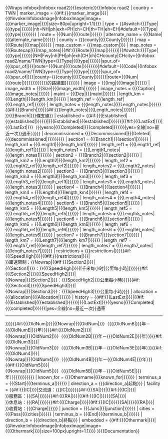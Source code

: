 <noinclude>{{Wraps infobox|Infobox road2}}{{esoteric}}</noinclude>{{Infobox road2
| country = TWN
| marker_image = {{#if:{{{marker_image|}}}|{{#invoke:InfoboxImage|InfoboxImage|image={{{marker_image|}}}|size=80px|upright=1.1}}}}
| type = {{#switch:{{{Type|{{{type|}}}}}}|nh=NH|ph|exh=PH|ch=CH|th=TH|eh=EH|#default={{{Type|{{{type|}}}}}}}}
| route = {{{Num|{{{route|}}}}}}
| alternate_name = {{{Name|{{{alternate_name|}}}}}}
| county = {{{county|{{{County|}}}}}}
| map = {{{Route|{{{map|}}}}}}
| map_custom = {{{map_custom|}}}
| map_notes = {{{Routecap|{{{map_notes|{{#if:{{{Route|{{{map|}}}}}}|{{#switch:{{{Type|{{{type|}}}}}}|NH|Fwy|nh|PH|ph|exh|CH|ch|CHcounty|CHcity={{Infobox road2/name/TWN|type={{{Type|{{{type|}}}}}}|spur_of={{{spur_of|}}}|route={{{Num|{{{route|}}}}}}}}|#default={{{Code|{{Infobox road2/name/TWN|type={{{Type|{{{type|}}}}}}|spur_of={{{spur_of|}}}|county={{{county|{{{County|}}}}}}|route={{{Num|{{{route|}}}}}}}}}}}}}的路線圖}}}}}}}}
| image = {{{Img|{{{image|}}}}}}
| image_width = {{{Size|{{{image_width|}}}}}}
| image_notes = {{{Caption|{{{image_notes|}}}}}}
| maint = {{{Dep|{{{maint|}}}}}}
| length_km = {{{Length|{{{length_km|}}}}}}
| length_ref = {{{length_ref|{{{Length_ref|}}}}}}
| length_notes = {{{length_notes|{{{Length_notes|}}}}}}{{#if:{{{Branch|}}}|{{#if:{{{length_notes|{{{Length_notes|}}}}}}|<br>}}{{{Branch|}}}條支線}}
| established = {{#if:{{{Established|{{{established|}}}}}}|{{{Established|{{{established|}}}}}}|{{#if:{{{LastExt|}}}|{{{LastExt|}}}（{{yesno|{{{Completed|{{{completed|}}}}}}|yes=全線|no=最近一次}}通車）}}}}
| decommissioned = {{{Decommissioned|{{{Deleted|{{{decommissioned|}}}}}}}}}
| section1 = {{{Branch1|{{{section1|}}}}}}
| length_km1 = {{{Length1|{{{length_km1|}}}}}}
| length_ref1 = {{{Length1_ref|{{{length_ref1|}}}}}}
| length_notes1 = {{{Length1_notes|{{{length_notes1|}}}}}}
| section2 = {{{Branch2|{{{section2|}}}}}}
| length_km2 = {{{Length2|{{{length_km2|}}}}}}
| length_ref2 = {{{Length2_ref|{{{length_ref2|}}}}}}
| length_notes2 = {{{Length2_notes|{{{length_notes2|}}}}}}
| section3 = {{{Branch3|{{{section3|}}}}}}
| length_km3 = {{{Length3|{{{length_km3|}}}}}}
| length_ref3 = {{{Length3_ref|{{{length_ref3|}}}}}}
| length_notes3 = {{{Length3_notes|{{{length_notes3|}}}}}}
| section4 = {{{Branch4|{{{section4|}}}}}}
| length_km4 = {{{Length4|{{{length_km4|}}}}}}
| length_ref4 = {{{Length4_ref|{{{length_ref4|}}}}}}
| length_notes4 = {{{Length4_notes|{{{length_notes4|}}}}}}
| section5 = {{{Branch5|{{{section5|}}}}}}
| length_km5 = {{{Length5|{{{length_km5|}}}}}}
| length_ref5 = {{{Length5_ref|{{{length_ref5|}}}}}}
| length_notes5 = {{{Length5_notes|{{{length_notes5|}}}}}}
| section6 = {{{Branch6|{{{section6|}}}}}}
| length_km6 = {{{Length6|{{{length_km6|}}}}}}
| length_ref6 = {{{Length6_ref|{{{length_ref6|}}}}}}
| length_notes6 = {{{Length6_notes|{{{length_notes6|}}}}}}
| section7 = {{{Branch7|{{{section7|}}}}}}
| length_km7 = {{{Length7|{{{length_km7|}}}}}}
| length_ref7 = {{{Length7_ref|{{{length_ref7|}}}}}}
| length_notes7 = {{{Length7_notes|{{{length_notes7|}}}}}}
| restrictions = {{{restrictions|}}}{{#if:{{{SpeedHigh|}}}|{{#if:{{{restrictions|}}}|<br>}}車速限制：{{Nowrap|{{#if:{{{Section2|}}}|<br>{{{Section1|}}}：}}{{{SpeedHigh|}}}[[千米每小时|公里每小時]]}}}}{{#if:{{{Section2|}}}{{{SpeedHigh2|}}}|<br>{{Nowrap|{{{Section2|}}}：{{{SpeedHigh2|}}}公里每小時}}}}{{#if:{{{Section3|}}}{{{SpeedHigh3|}}}|<br>{{Nowrap|{{{Section3|}}}：{{{SpeedHigh3|}}}公里每小時}}}}
| allocation = {{{allocation|{{{Allocation|}}}}}}
| history = {{#if:{{{LastExt|}}}|{{#if:{{{Established|{{{established|}}}}}}|{{{LastExt|}}}{{yesno|{{{Completed|{{{completed|}}}}}}|yes=全線|no=最近一次}}通車<hr>}}}}{{#if:{{{OldNum|}}}|{{Nowrap|{{{OldNum|}}}（{{{OldNumB|}}}年－{{{OldNumE|}}}年）}}{{#if:{{{OldNum2|}}}|<br>{{Nowrap|{{{OldNum2|}}}（{{{OldNum2B|}}}年－{{{OldNum2E|}}}年）}}{{#if:{{{OldNum3|}}}|<br>{{Nowrap|{{{OldNum3|}}}（{{{OldNum3B|}}}年－{{{OldNum3E|}}}年）}}{{#if:{{{OldNum4|}}}|<br>{{Nowrap|{{{OldNum4|}}}（{{{OldNum4B|}}}年－{{{OldNum4E|}}}年）}}{{#if:{{{OldNum5|}}}|<br>{{Nowrap|{{{OldNum5|}}}（{{{OldNum5B|}}}年－{{{OldNum5E|}}}年）}}}}}}}}}}}}
| known_for = {{{Othername|{{{known_for|}}}}}}
| terminus_a = {{{Start|{{{terminus_a|}}}}}}
| direction_a = {{{direction_a|起點}}}
| facility = {{#if:{{{IC|}}}|交流道：{{{IC|}}}}}{{#if:{{{SA|}}}|{{#if:{{{IC|}}}|<br>}}服務區：{{{SA|}}}}}{{#if:{{{RA|}}}|{{#if:{{{IC|}}}{{{SA|}}}|<br>}}休息站：{{{RA|}}}}}{{#if:{{{Charge|}}}|{{#if:{{{IC|}}}{{{SA|}}}{{{RA|}}}|<br>}}收費站：{{{Charge|}}}}}
| junction = {{{Junc|{{{junction|}}}}}}
| cities = {{{Pass|{{{cities|}}}}}}
| terminus_b = {{{End|{{{terminus_b|}}}}}}
| direction_b = {{{direction_b|終點}}}
| embedded = {{#if:{{{Othermark|}}}|{{#invoke:InfoboxImage|InfoboxImage|image={{{Othermark|}}}|size=100px|upright=1.1}}}}
}}<noinclude>{{Documentation}}</noinclude>
